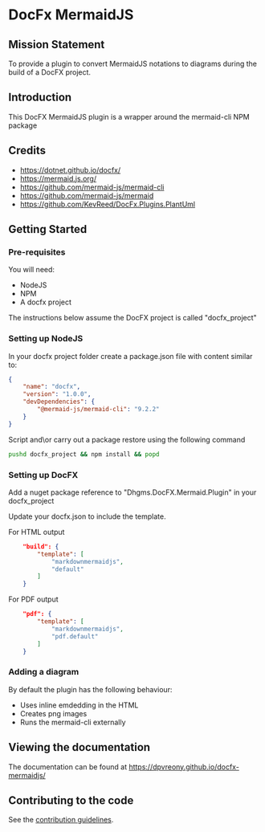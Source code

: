 # DocFx MermaidJS

## Mission Statement

To provide a plugin to convert MermaidJS notations to diagrams during the build of a DocFX project.

## Introduction

This DocFX MermaidJS plugin is a wrapper around the mermaid-cli NPM package

## Credits

* https://dotnet.github.io/docfx/
* https://mermaid.js.org/
* https://github.com/mermaid-js/mermaid-cli
* https://github.com/mermaid-js/mermaid
* https://github.com/KevReed/DocFx.Plugins.PlantUml

## Getting Started

### Pre-requisites

You will need:
* NodeJS
* NPM
* A docfx project

The instructions below assume the DocFX project is called "docfx_project"

### Setting up NodeJS

In your docfx project folder create a package.json file with content similar to:

```json
{
    "name": "docfx",
    "version": "1.0.0",
    "devDependencies": {
        "@mermaid-js/mermaid-cli": "9.2.2"
    }
}
```

Script and\or carry out a package restore using the following command

```cmd
pushd docfx_project && npm install && popd
```

### Setting up DocFX

Add a nuget package reference to "Dhgms.DocFX.Mermaid.Plugin" in your docfx_project

Update your docfx.json to include the template.

For HTML output

```json
    "build": {
        "template": [
            "markdownmermaidjs",
            "default"
        ]
    }
```

For PDF output

```json
    "pdf": {
        "template": [
            "markdownmermaidjs",
            "pdf.default"
        ]
    }
```

### Adding a diagram

By default the plugin has the following behaviour:

* Uses inline emdedding in the HTML
* Creates png images
* Runs the mermaid-cli externally

## Viewing the documentation

The documentation can be found at https://dpvreony.github.io/docfx-mermaidjs/

## Contributing to the code

See the [contribution guidelines](CONTRIBUTING.md).
